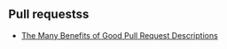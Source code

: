 ## Pull requestss

- [The Many Benefits of Good Pull Request Descriptions](https://formidable.com/blog/2020/good-pr-descriptions/)
